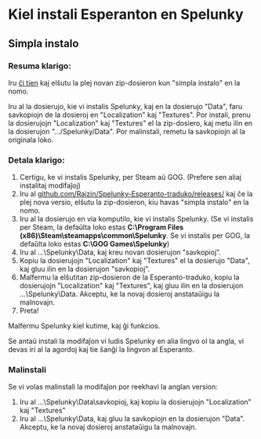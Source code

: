 # Kiel instali Esperanton en Spelunky
## Simpla instalo

### Resuma klarigo:

Iru [ĉi tien](https://github.com/Rajzin/Spelunky-Esperanto-traduko/releases/) kaj elŝutu la plej novan zip-dosieron kun "simpla instalo" en la nomo.

Iru al la dosierujo, kie vi instalis Spelunky, kaj en la dosierujo "Data", faru savkopiojn de la dosieroj en "Localization" kaj "Textures". Por instali, prenu la dosierujojn "Localization" kaj "Textures" el la zip-dosiero, kaj metu ilin en la dosierujon ".../Spelunky/Data". Por malinstali, remetu la savkopiojn al la originala loko.

### Detala klarigo:

1. Certigu, ke vi instalis Spelunky, per Steam aŭ GOG. (Prefere sen aliaj instalitaj modifaĵoj)
2. Iru al [github.com/Rajzin/Spelunky-Esperanto-traduko/releases/](https://github.com/Rajzin/Spelunky-Esperanto-traduko/releases/) kaj ĉe la plej nova versio, elŝutu la zip-dosieron, kiu havas "simpla instalo" en la nomo.
3. Iru al la dosierujo en via komputilo, kie vi instalis Spelunky. (Se vi instalis per Steam, la defaŭlta loko estas **C:\Program Files (x86)\Steam\steamapps\common\Spelunky**. Se vi instalis per GOG, la defaŭlta loko estas **C:\GOG Games\Spelunky**)
4. Iru al ...\Spelunky\Data\, kaj kreu novan dosierujon "savkopioj".
5. Kopiu la dosierujojn "Localization" kaj "Textures" el la dosierujo "Data", kaj gluu ilin en la dosierujon "savkopioj".
6. Malfermu la elŝutitan zip-dosieron de la Esperanto-traduko, kopiu la dosierujojn "Localization" kaj "Textures", kaj gluu ilin en la dosierujon ...\Spelunky\Data\. Akceptu, ke la novaj dosieroj anstataŭigu la malnovajn.
7. Preta!

Malfermu Spelunky kiel kutime, kaj ĝi funkcios.

Se antaŭ instali la modifaĵon vi ludis Spelunky en alia lingvo ol la angla, vi devas iri al la agordoj kaj tie ŝanĝi la lingvon al Esperanto.

### Malinstali

Se vi volas malinstali la modifaĵon por reekhavi la anglan version:
1. Iru al ...\Spelunky\Data\savkopioj, kaj kopiu la dosierujojn "Localization" kaj "Textures"
2. Iru al ...\Spelunky\Data, kaj gluu la savkopiojn en la dosierujon "Data". Akceptu, ke la novaj dosieroj anstataŭigu la malnovajn.